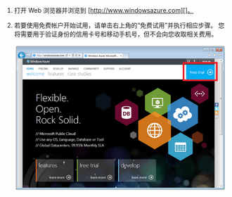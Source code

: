 1. 打开 Web 浏览器并浏览到 [http://www.windowsazure.com][]。
2. 若要使用免费帐户开始试用，请单击右上角的“免费试用”并执行相应步骤。 您将需要用于验证身份的信用卡号和移动手机号，但不会向您收取相关费用。
   
   ![Azure 网站][0]

[0]: ./media/create-azure-account/freetrialonwindowsazurehomepage.png



<!--HONumber=Jan17_HO3-->


